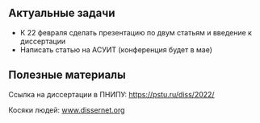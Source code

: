 ## Актуальные задачи

- К 22 февраля сделать презентацию по двум статьям и введение к диссертации
- Написать статью на АСУИТ (конференция будет в мае)

## Полезные материалы
Ссылка на диссертации в ПНИПУ: https://pstu.ru/diss/2022/

Косяки людей: www.dissernet.org

